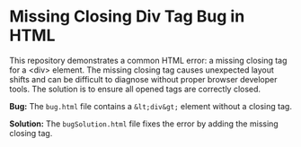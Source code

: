 # Missing Closing Div Tag Bug in HTML

This repository demonstrates a common HTML error: a missing closing tag for a &lt;div&gt; element.  The missing closing tag causes unexpected layout shifts and can be difficult to diagnose without proper browser developer tools.  The solution is to ensure all opened tags are correctly closed.

**Bug:** The `bug.html` file contains a `&lt;div&gt;` element without a closing tag.

**Solution:** The `bugSolution.html` file fixes the error by adding the missing closing tag.